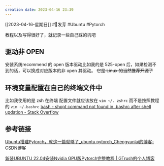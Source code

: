 ```yaml
---
creation date: 2023-04-16 23:39 
---
```

 [[2023-04-16-星期日]]  #🌱发芽 #Ubuntu #Pytorch

教程以及写得很好了，就记录一些自己踩的坑吧
## 驱动非 OPEN
安装系统recommend 的 open 版本驱动比如我的是 525-open 后，如果检测不到的话，可以换成对应版本的非 open 其驱动。
~~它是 Linux 的当然推荐开源了~~ 

## 环境变量配置在自己的终端文件中
比如我使用的是 zsh 在终端
配置文件就应该放在  `vim ~/. zshrc` 而不是按照教程的 `vim ~/.bashrc`
[bash - shopt command not found in .bashrc after shell updation - Stack Overflow](https://stackoverflow.com/questions/26616003/shopt-command-not-found-in-bashrc-after-shell-updation)


## 参考链接
[Ubuntu搭建Pytorch，就这一篇就够了\_ubuntu pytorch\_Chengyunlai的博客-CSDN博客](https://blog.csdn.net/qq_33806001/article/details/124850247)

[新装UBUNTU 22.04安装Nvidia GPU版Pytorch完整教程 | GTrush的个人博客](https://gtrush.com/2022/06/22/%E6%96%B0%E8%A3%85Ubuntu-22-04%E5%AE%89%E8%A3%85Nvidia-GPU%E7%89%88Pytorch%E5%AE%8C%E6%95%B4%E6%95%99%E7%A8%8B/)





